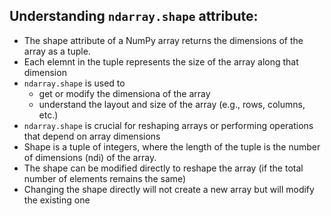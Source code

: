 ## Understanding `ndarray.shape` attribute:

- The shape attribute of a NumPy array returns the dimensions of the array as a tuple.
- Each elemnt in the tuple represents the size of the array along that dimension
- `ndarray.shape` is used to 
    - get or modify the dimensiona of the array
    - understand the layout and size of the array (e.g.,  rows, columns, etc.)
- `ndarray.shape` is crucial for reshaping arrays or performing operations that depend on array dimensions
- Shape is a tuple of integers, where the length of the tuple is the number of dimensions (ndi) of the array.
- The shape can be modified directly to reshape the array (if the total number of elements remains the same)
- Changing the shape directly will not create a new array but will modify the existing one